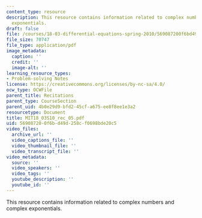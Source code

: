 ```yaml
---
content_type: resource
description: This resource contains information related to complex numbers and  complex
  exponentials.
draft: false
file: /courses/18-03-differential-equations-spring-2010/569087200f6bd49d258cf0698bde20c5_MIT18_03S10_rec_05.pdf
file_size: 70747
file_type: application/pdf
image_metadata:
  caption: ''
  credit: ''
  image-alt: ''
learning_resource_types:
- Problem-solving Notes
license: https://creativecommons.org/licenses/by-nc-sa/4.0/
ocw_type: OCWFile
parent_title: Recitations
parent_type: CourseSection
parent_uid: 4b0e29d9-bfd2-45cf-a675-ee8f8ee1e3a2
resourcetype: Document
title: MIT18_03S10_rec_05.pdf
uid: 56908720-0f6b-d49d-258c-f0698bde20c5
video_files:
  archive_url: ''
  video_captions_file: ''
  video_thumbnail_file: ''
  video_transcript_file: ''
video_metadata:
  source: ''
  video_speakers: ''
  video_tags: ''
  youtube_description: ''
  youtube_id: ''
---
```

This resource contains information related to complex numbers and  complex exponentials.